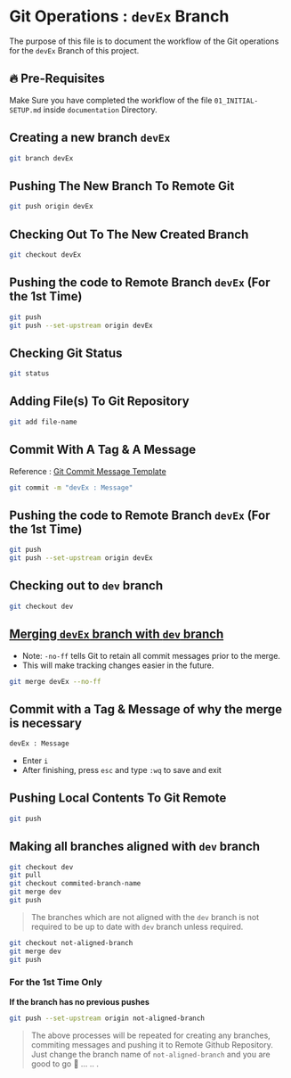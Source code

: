 # Git Operations : `devEx` Branch

The purpose of this file is to document the workflow of the Git operations for the `devEx` Branch of this project.

## 🔥 Pre-Requisites

Make Sure you have completed the workflow of the file `01_INITIAL-SETUP.md` inside `documentation` Directory.

## Creating a new branch `devEx`

```sh
git branch devEx
```

## Pushing The New Branch To Remote Git

```sh
git push origin devEx
```

## Checking Out To The New Created Branch

```sh
git checkout devEx
```

## Pushing the code to Remote Branch `devEx` (For the 1st Time)

```sh
git push
git push --set-upstream origin devEx
```

## Checking Git Status

```sh
git status
```

## Adding File(s) To Git Repository

```sh
git add file-name
```

## Commit With A Tag & A Message

Reference : [Git Commit Message Template](../../GIT-COMMIT-TEMPLATE.md)

```sh
git commit -m "devEx : Message"
```

## Pushing the code to Remote Branch `devEx` (For the 1st Time)

```sh
git push
git push --set-upstream origin devEx
```

## Checking out to `dev` branch

```sh
git checkout dev
```

## <ins>Merging `devEx` branch with `dev` branch</ins>

- Note: `-no-ff` tells Git to retain all commit messages prior to the merge.
- This will make tracking changes easier in the future.

```sh
git merge devEx --no-ff
```

## Commit with a Tag & Message of why the merge is necessary

```sh
devEx : Message
```

- Enter `i`
- After finishing, press `esc` and type `:wq` to save and exit

## Pushing Local Contents To Git Remote

```sh
git push
```

## Making all branches aligned with `dev` branch

```sh
git checkout dev
git pull
git checkout commited-branch-name
git merge dev
git push
```

> The branches which are not aligned with the `dev` branch is not required to be up to date with `dev` branch unless required.

```sh
git checkout not-aligned-branch
git merge dev
git push
```

### For the 1st Time Only
<b>If the branch has no previous pushes</b>

```sh
git push --set-upstream origin not-aligned-branch
```

> The above processes will be repeated for creating any branches, commiting messages and pushing it to Remote Github Repository. Just change the branch name of `not-aligned-branch` and you are good to go 🚀 ... .. .